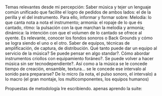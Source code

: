 Temas relevantes desde mi percepción:
Saber música y tejer un lenguaje común unificado que facilite el logro de pedidos de ambos lados: el de la perilla y el del instrumento. Para ello, informar y formar sobre: Melodía: lo que canta nota a nota el instrumento; armonía: el ropaje de lo que és cantado, ritmo: la pulsación con la que marchan la melodía y armonia; dinámica: la intención con que el volumen de lo cantado se ofrece al oyente. Es relevante, conocer los fondos sonoros o Back Grounds y cómo se logra siendo el uno o el otro.
Saber de equipos, técnicas de amplificación, de captura, de distribución. Qué tanto puede dar un equipo al servicio de la música? Se puede pensar en algo standar?. Cómo abordar instrumentos criollos con equipamiento foráneo?. Se puede volver a hacer música sin ser tecnodependiente?. Así como a la música se le concede tiempo de creación, ensamble, textura... se le concede ese intervalo al sonido para prepararse?
De lo micro (la nota, el pulso sonoro, el intervalo) a lo macro (el gran montaje, los multicomponentes, los equipos humanos)

Propuestas de metodología Ire escribiendo. apenas aprendo la suite:
